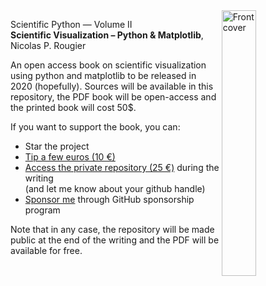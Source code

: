 <img src="https://raw.githubusercontent.com/rougier/scientific-visualization-book/master/images/cover.png" width="33%" alt="Front cover" align="right"/>

Scientific Python — Volume II  
**Scientific Visualization – Python & Matplotlib**, Nicolas P. Rougier


An open access book on scientific visualization using python and matplotlib to
be released in 2020 (hopefully). Sources will be available in this
repository, the PDF book will be open-access and the printed book will cost 50$.

If you want to support the book, you can:

 * Star the project
 * [Tip a few euros (10 €)](https://www.paypal.me/NicolasPRougier/10)
 * [Access the private repository (25 €)](https://www.paypal.me/NicolasPRougier/25) during the writing  
   (and let me know about your github handle)
 * [Sponsor me](https://github.com/sponsors/rougier) through GitHub sponsorship program
 
Note that in any case, the repository will be made public at the end of the writing and the PDF will be
available for free.
